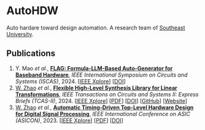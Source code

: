 # AutoHDW
Auto hardare toward design automation.
A research team of [Southeast University](https://www.seu.edu.cn/english/).

## Publications
1. Y. Mao *et al.*, [**FLAG: Formula-LLM-Based Auto-Generator for Baseband Hardware**](https://ieeexplore.ieee.org/document/10558482),
  *IEEE International Symposium on Circuits and Systems (ISCAS)*, 2024.
   [[IEEE Xplore](https://ieeexplore.ieee.org/document/10558482)]
   [[DOI](https://doi.org/10.1109/ISCAS58744.2024.10558482)]
2. [W. Zhao](https://wqzhao.org) *et al.*, [**Flexible High-Level Synthesis Library for Linear Transformations**](https://ieeexplore.ieee.org/document/10437992),
  *IEEE Transactions on Circuits and Systems II: Express Briefs (TCAS-II)*, 2024.
   [[IEEE Xplore](https://ieeexplore.ieee.org/document/10437992)]
   [[PDF](https://wqzhao.org/assets/zhao2024flexible.pdf)]
   [[DOI](https://doi.org/10.1109/TCSII.2024.3366282)]
   [[GitHub](https://github.com/autohdw/flames)]
   [[Website](https://flames.autohdw.com)]
3. [W. Zhao](https://wqzhao.org) *et al.*, [**Automatic Timing-Driven Top-Level Hardware Design for Digital Signal Processing**](https://ieeexplore.ieee.org/document/10396119),
  *IEEE International Conference on ASIC (ASICON)*, 2023.
   [[IEEE Xplore](https://ieeexplore.ieee.org/document/10396119)]
   [[PDF](https://wqzhao.org/assets/zhao2023automatic.pdf)]
   [[DOI](https://doi.org/10.1109/ASICON58565.2023.10396119)]
